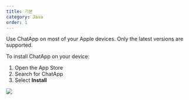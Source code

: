 ```yaml
---
title: 기본
category: Java
order: 1
---
```


Use ChatApp on most of your Apple devices. Only the latest versions are supported.

To install ChatApp on your device:

1. Open the App Store
2. Search for ChatApp
3. Select **Install**

![](//placehold.it/800x600)
